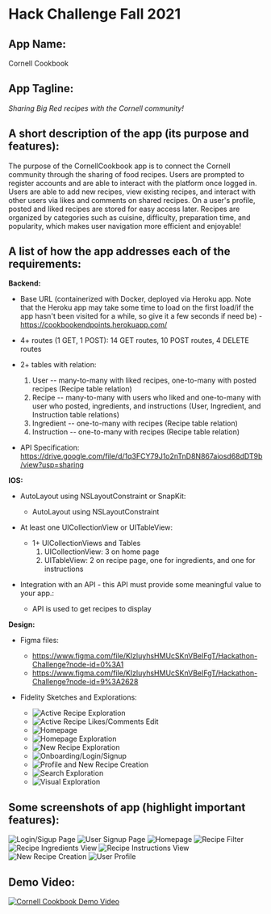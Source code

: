 # Hack Challenge Fall 2021

## App Name:
Cornell Cookbook

## App Tagline:
_Sharing Big Red recipes with the Cornell community!_


## A short description of the app (its purpose and features):
The purpose of the CornellCookbook app is to connect the Cornell community through the sharing of food recipes. Users are prompted to register accounts and are able to interact with the platform once logged in. Users are able to add new recipes, view existing recipes, and interact with other users via likes and comments on shared recipes. On a user's profile, posted and liked recipes are stored for easy access later. Recipes are organized by categories such as cuisine, difficulty, preparation time, and popularity, which makes user navigation more efficient and enjoyable!

## A list of how the app addresses each of the requirements:
  **Backend:**
   * Base URL (containerized with Docker, deployed via Heroku app. Note that the Heroku app may take some time to load on the first load/if the app hasn't been visited for a while, so give it a few seconds if need be)
    - https://cookbookendpoints.herokuapp.com/

   * 4+ routes (1 GET, 1 POST): 14 GET routes, 10 POST routes, 4 DELETE routes

   * 2+ tables with relation:
        1. User -- many-to-many with liked recipes, one-to-many with posted recipes (Recipe table relation)
        2. Recipe -- many-to-many with users who liked and one-to-many with user who posted, ingredients, and instructions (User, Ingredient, and Instruction table relations)
        3. Ingredient -- one-to-many with recipes (Recipe table relation)
        4. Instruction -- one-to-many with recipes (Recipe table relation)

   * API Specification: https://drive.google.com/file/d/1q3FCY79J1o2nTnD8N867aiosd68dDT9b/view?usp=sharing
    
  **IOS:**
  * AutoLayout using NSLayoutConstraint or SnapKit: 
      * AutoLayout using NSLayoutConstraint

  * At least one UICollectionView or UITableView: 
      * 1+ UICollectionViews and Tables
        1. UICollectionView: 3 on home page
        2. UITableView: 2 on recipe page, one for ingredients, and one for instructions
  * Integration with an API - this API must provide some meaningful value to your app.: 
      * API is used to get recipes to display 

  **Design:**
  * Figma files: 
    - https://www.figma.com/file/KIzluyhsHMUcSKnVBeIFgT/Hackathon-Challenge?node-id=0%3A1
    - https://www.figma.com/file/KIzluyhsHMUcSKnVBeIFgT/Hackathon-Challenge?node-id=9%3A2628

  * Fidelity Sketches and Explorations:
    - ![Active Recipe Exploration](/design/active-recipe-exploration-1.png)
    - ![Active Recipe Likes/Comments Edit](/design/active-recipe-likes-comments-edit-1.png)
    - ![Homepage](/design/homepage-1.png)
    - ![Homepage Exploration](/design/homepage-explorations-1.png)
    - ![New Recipe Exploration](/design/new-recipe-exploration-1.png)
    - ![Onboarding/Login/Signup](/design/onboarding-login-signup-1.png)
    - ![Profile and New Recipe Creation](/design/profile-and-new-recipe-creation-1.png)
    - ![Search Exploration](/design/search-exploration-1.png)
    - ![Visual Exploration](/design/visual-explorations-1.png)

## Some screenshots of app (highlight important features):
![Login/Sigup Page](/images/login-signup.png)
![User Signup Page](/images/user-signup.png)
![Homepage](/images/homepage.png)
![Recipe Filter](/images/filter.png)
![Recipe Ingredients View](/images/view-recipe-ingredients.png)
![Recipe Instructions View](/images/view-recipe-instructions.png)
![New Recipe Creation](/images/create-new-recipe.png)
![User Profile](/images/user-profile.png)




## Demo Video:

[![Cornell Cookbook Demo Video](http://img.youtube.com/vi/3tA_bOlpaOA/0.jpg)](http://www.youtube.com/watch?v=3tA_bOlpaOA)

